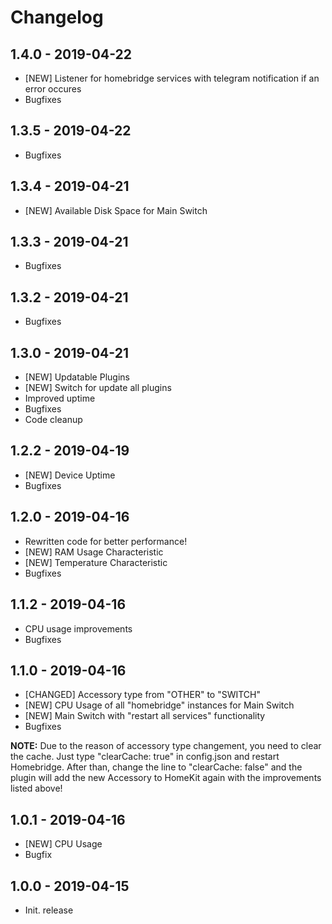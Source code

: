 # Changelog


## 1.4.0 - 2019-04-22
- [NEW] Listener for homebridge services with telegram notification if an error occures
- Bugfixes


## 1.3.5 - 2019-04-22
- Bugfixes


## 1.3.4 - 2019-04-21
- [NEW] Available Disk Space for Main Switch


## 1.3.3 - 2019-04-21
- Bugfixes


## 1.3.2 - 2019-04-21
- Bugfixes


## 1.3.0 - 2019-04-21
- [NEW] Updatable Plugins
- [NEW] Switch for update all plugins
- Improved uptime
- Bugfixes
- Code cleanup

## 1.2.2 - 2019-04-19
- [NEW] Device Uptime
- Bugfixes

## 1.2.0 - 2019-04-16
- Rewritten code for better performance!
- [NEW] RAM Usage Characteristic
- [NEW] Temperature Characteristic
- Bugfixes


## 1.1.2 - 2019-04-16
- CPU usage improvements
- Bugfixes

## 1.1.0 - 2019-04-16
- [CHANGED] Accessory type from "OTHER" to "SWITCH"
- [NEW] CPU Usage of all "homebridge" instances for Main Switch
- [NEW] Main Switch with "restart all services" functionality
- Bugfixes

**NOTE:** Due to the reason of accessory type changement, you need to clear the cache. Just type "clearCache: true" in config.json and restart Homebridge. After than, change the line to "clearCache: false" and the plugin will add the new Accessory to HomeKit again with the improvements listed above!

## 1.0.1 - 2019-04-16
- [NEW] CPU Usage
- Bugfix

## 1.0.0 - 2019-04-15
- Init. release
